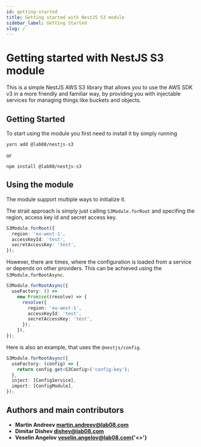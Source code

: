 ```yaml
---
id: getting-started
title: Getting started with NestJS S3 module
sidebar_label: Getting Started
slug: /
---
```


# Getting started with NestJS S3 module

This is a simple NestJS AWS S3 library that allows you to use the AWS SDK v3 in a more friendly and familiar way, by providing you with injectable services for managing things like buckets and objects.

## Getting Started

To start using the module you first need to install it by simply running

```
yarn add @lab08/nestjs-s3
```

or

```
npm install @lab08/nestjs-s3
```

## Using the module

The module support multiple ways to initialize it.

The strait approach is simply just calling `S3Module.forRoot` and specifing the region, access key id and secret access key.

```typescript
S3Module.forRoot({
  region: 'eu-west-1',
  accessKeyId: 'test',
  secretAccessKey: 'test',
});
```

However, there are times, where the configuration is loaded from a service or depends on other providers. This can be achieved using the `S3Module.forRootAsync`.

```typescript
S3Module.forRootAsync({
  useFactory: () =>
    new Promise((resolve) => {
      resolve({
        region: 'eu-west-1',
        accessKeyId: 'test',
        secretAccessKey: 'test',
      });
    }),
});
```

Here is also an example, that uses the `@nestjs/config`.

```typescript
S3Module.forRootAsync({
  useFactory: (config) => {
    return config.get<S3Config>('config-key');
  },
  inject: [ConfigService],
  import: [ConfigModule],
});
```
## Authors and main contributors

- **Martin Andreev [martin.andreev\@lab08.com](mailto:martin.andreev@lab08.com)**
- **Dimitar Dishev [dishev\@lab08.com](mailto:dishev@lab08.com)**
- **Veselin Angelov [veselin.angelov\@lab08.com](mailto:veselin.angelov@lab08.com){'<>'}**
